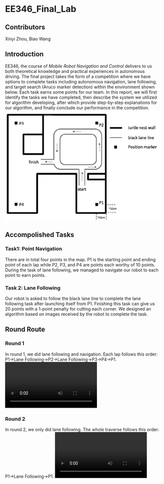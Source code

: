 # EE346_Final_Lab
## Contributors
Xinyi Zhou, Biao Wang
## Introduction
EE346, the course of _Mobile Robot Navigation and Control_ delivers to us both theoretical knowledge and practical experiences in autonomous driving. The final project takes the form of a competition where we have options to complete tasks including autonomous navigation, lane following, and target search (Aruco marker detection) within the environment shown below. Each task earns some points for our team. 
In this report, we will first identify the tasks we have completed, then describe the system we utilized for algorithm developing, after which provide step-by-step explanations for our algorithm, and finally conclude our performance in the competition.
![./Figures/env.jpg](https://github.com/CindyChow123/EE346_Final_Lab/blob/main/Figures/env.jpg)
## Accompolished Tasks
### Task1: Point Navigation
There are in total four points in the map. P1 is the starting point and ending point of each lap while P2, P3, and P4 are points each worthy of 10 points. During the task of lane following, we managed to navigate our robot to each point to earn points.
### Task 2: Lane Following
Our robot is asked to follow the black lane line to complete the lane following task after launching itself from P1. Finishing this task can give us 20 points with a 1-point penalty for cutting each corner. We designed an algorithm based on images received by the robot to complete the task.
## Round Route
### Round 1
In round 1, we did lane following and navigation. Each lap follows this order: P1->Lane Following->P2->Lane Following->P3->P4->P1.
![](https://github.com/CindyChow123/EE346_Final_Lab/blob/main/Videos/round1.mp4)
### Round 2
In round 2, we only did lane following. The whole traverse follows this order: P1->Lane Following->P1.
![](https://github.com/CindyChow123/EE346_Final_Lab/blob/main/Videos/round2.mp4)
